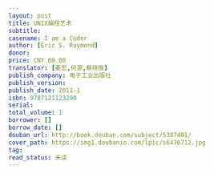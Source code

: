 ```yaml
---
layout: post
title: UNIX编程艺术
subtitle: 
casename: I am a Coder
author: [Eric S. Raymond]
donor: 
price: CNY 69.00
translator: [姜宏,何源,蔡晓俊]
publish_company: 电子工业出版社
publish_version: 
publish_date: 2011-1
isbn: 9787121123290
serial: 
total_volume: 1
borrower: []
borrow_date: []
douban_url: http://book.douban.com/subject/5387401/
cover_path: https://img1.doubanio.com/lpic/s6476712.jpg
tag: 
read_status: 未读
---
```

